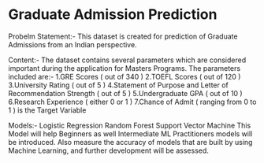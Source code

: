 # Graduate Admission Prediction
Probelm Statement:- This dataset is created for prediction of Graduate Admissions from an Indian perspective.

Content:- The dataset contains several parameters which are considered important during the application for Masters Programs. The parameters included are:-
1.GRE Scores ( out of 340 )
2.TOEFL Scores ( out of 120 )
3.University Rating ( out of 5 )
4.Statement of Purpose and Letter of Recommendation Strength ( out of 5 )
5.Undergraduate GPA ( out of 10 )
6.Research Experience ( either 0 or 1 )
7.Chance of Admit ( ranging from 0 to 1 ) is the Target Variable

Models:-
Logistic Regression
Random Forest
Support Vector Machine
This Model will help Beginners as well Intermediate ML Practitioners models will be introduced. Also measure the accuracy of models that are built by using Machine Learning, and further development will be assessed.
